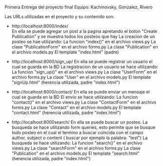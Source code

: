 Primera Entrega del proyecto final 
Equipo: Kachinovsky, Gonzalez, Rivero


Las URLs utilizadas en el proyecto y su contenido son: 
- http://localhost:8000/index/  
    En ella se puede agregar un post a la pagina apretando el boton "Create Publication" y se muestra todos los posteos que hay
    La creacion de un posteo se hae utilizando:
        La funcion "index()" en el archivo views.py
        La clase "PublicationForm" en el archivo forms.py
        La clase "Publication" en el archivo models.py
        El template "index.html" (padre)

- http://localhost:8000/sign_up/
    En ella se puede registrar un usuario el cual se guarda en la BD 
    La registracion de un usuario se hace utilizando:
        La funcion "sign_up()" en el archivo views.py
        La clase "UserForm" en el archivo forms.py
        La clase "User" en el archivo models.py
        El template "signUp.html" (herencia utilizada, padre "index.html")
    
- http://localhost:8000/contact/
    En ella se puede enviar un mensaje el cual se guarda en la BD 
    El envio se hace utilizando:
        La funcion "contact()" en el archivo views.py
        La clase "ContactForm" en el archivo forms.py
        La clase "Contact" en el archivo models.py
        El template "contact.html" (herencia utilizada, padre "index.html")

    

- http://localhost:8000search/
    En ella se puede buscar un posteo. La busqueda se hace utilizando form queries, esto permite que se busque todo posteo en el cual el termino a buscar coincida con el campo author, subject o content ( buscar por ejemplo la palabra: "test")
    La busqueda se hace utilizando: 
        La funcion "search()" en el archivo views.py
        La clase "searchForm" en el archivo forms.py
        La clase "Publication" en el archivo models.py
        El template "search.html" (herencia utilizada, padre "index.html")



